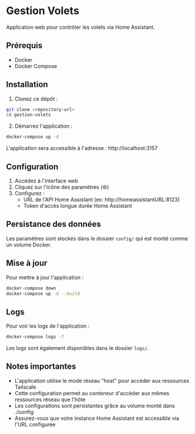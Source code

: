 # Gestion Volets

Application web pour contrôler les volets via Home Assistant.

## Prérequis

- Docker
- Docker Compose

## Installation

1. Clonez ce dépôt :
```bash
git clone <repository-url>
cd gestion-volets
```

2. Démarrez l'application :
```bash
docker-compose up -d
```

L'application sera accessible à l'adresse : http://localhost:3157

## Configuration

1. Accédez à l'interface web
2. Cliquez sur l'icône des paramètres (⚙️)
3. Configurez :
   - URL de l'API Home Assistant (ex: http://homeassistantURL:8123)
   - Token d'accès longue durée Home Assistant

## Persistance des données

Les paramètres sont stockés dans le dossier `config/` qui est monté comme un volume Docker.

## Mise à jour

Pour mettre à jour l'application :

```bash
docker-compose down
docker-compose up -d --build
```

## Logs

Pour voir les logs de l'application :

```bash
docker-compose logs -f
```

Les logs sont également disponibles dans le dossier `logs/`.

## Notes importantes

- L'application utilise le mode réseau "host" pour accéder aux ressources Tailscale
- Cette configuration permet au conteneur d'accéder aux mêmes ressources réseau que l'hôte
- Les configurations sont persistantes grâce au volume monté dans ./config
- Assurez-vous que votre instance Home Assistant est accessible via l'URL configurée 
